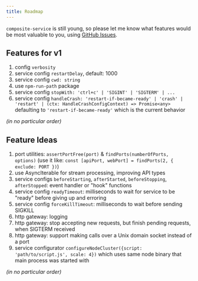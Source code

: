 ```yaml
---
title: Roadmap
---
```


`composite-service` is still young,
so please let me know what features would be most valuable to you,
using [GitHub Issues](https://github.com/zenflow/composite-service/issues).

## Features for v1

1. config `verbosity`
2. service config `restartDelay`, default: 1000
3. service config `cwd: string`
4. use `npm-run-path` package
5. service config `stopWith: 'ctrl+c' | 'SIGINT' | 'SIGTERM' | ...`
6. service config `handleCrash: 'restart-if-became-ready' | 'crash' | 'restart' | (ctx: HandleCrashConfigContext) => Promise<any>`
defaulting to `'restart-if-became-ready'` which is the current behavior

*(in no particular order)*

## Feature Ideas

1. port utilities: `assertPortFree(port)` & `findPorts(numberOfPorts, options)` (use it like: `const [apiPort, webPort] = findPorts(2, { exclude: PORT })`)
3. use AsyncIterable for stream processing, improving API types
4. service configs `beforeStarting`, `afterStarted`, `beforeStopping`, `afterStopped`: event handler or "hook" functions
5. service config `readyTimeout`: milliseconds to wait for service to be "ready" before giving up and erroring
6. service config `forceKillTimeout`: milliseconds to wait before sending SIGKILL
7. http gateway: logging
8. http gateway: stop accepting new requests, but finish pending requests, when SIGTERM received
9. http gateway: support making calls over a Unix domain socket instead of a port
10. service configurator `configureNodeCluster({script: 'path/to/script.js', scale: 4})` which uses same node binary that main process was started with

*(in no particular order)*
